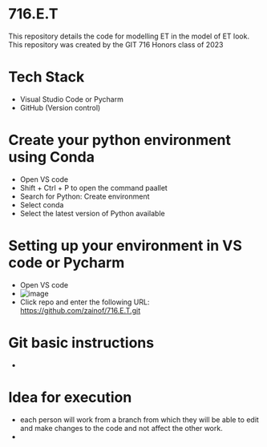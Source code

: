 # 716.E.T
This repository details the code for modelling ET in the model of ET look.  This repository was created by the GIT 716 Honors class of 2023

# Tech Stack 
- Visual Studio Code or Pycharm
- GitHub (Version control) 

# Create your python environment using Conda
- Open VS code 
- Shift + Ctrl + P to open the command paallet
- Search for Python: Create environment 
- Select conda 
- Select the latest version of Python available

# Setting up your environment in VS code or Pycharm 
- Open VS code 
- ![image](https://github.com/zainof/716.E.T/assets/121748761/44998bb9-29d5-4455-8896-78e7a44f3855)
- Click repo and enter the following URL: https://github.com/zainof/716.E.T.git


# Git basic instructions
- 

# Idea for execution 
- each person will work from a branch from which they will be able to edit and make changes to the code and not affect the other work.
- 
